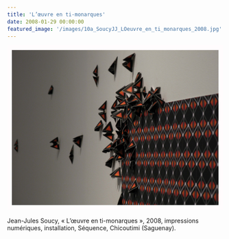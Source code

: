 ```yaml
---
title: 'L’œuvre en ti-monarques'
date: 2008-01-29 00:00:00
featured_image: '/images/10a_SoucyJJ_LOeuvre_en_ti_monarques_2008.jpg'
---
```


![](/images/10a_SoucyJJ_LOeuvre_en_ti_monarques_2008.jpg)

Jean-Jules Soucy, « L’œuvre en ti-monarques », 2008, impressions numériques, installation, Séquence, Chicoutimi (Saguenay).
